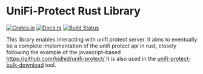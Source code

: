 # UniFi-Protect Rust Library

[![Crates.io](https://img.shields.io/crates/v/unifi-protect.svg)](https://crates.io/crates/unifi-protect)
[![Docs.rs](https://docs.rs/unifi-protect/badge.svg)](https://docs.rs/unifi-protect)
[![Build Status](https://travis-ci.org/xlfpx/unifi-protect-rs.svg?branch=master)](https://travis-ci.org/xlfpx/unifi-protect-rs)

This library enables interacting with unifi protect server.
It aims to eventually be a complete implementation of the unifi protect api in rust, closely following the example of the javascript-based  https://github.com/hjdhjd/unifi-protect/
It is also used in the [unifi-protect-bulk-download](https://github.com/xlfpx/unifi-protect-bulk-download) tool.